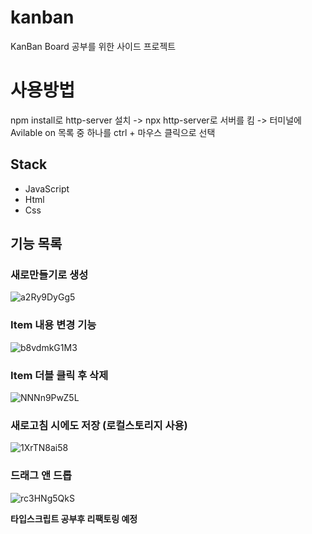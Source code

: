 # kanban

KanBan Board 공부를 위한 사이드 프로젝트

# 사용방법
npm install로 http-server 설치 -> npx http-server로 서버를 킴 -> 터미널에 Avilable on 목록 중 하나를 ctrl + 마우스 클릭으로 선택

Stack
--
- JavaScript
- Html
- Css

기능 목록
--
### 새로만들기로 생성
![a2Ry9DyGg5](https://user-images.githubusercontent.com/83770790/139481103-af4c6c86-be41-443c-80e1-9048ca85ef16.gif)

### Item 내용 변경 기능
![b8vdmkG1M3](https://user-images.githubusercontent.com/83770790/139481326-2923689a-1a19-4d96-a003-9c7aba489394.gif)

### Item 더블 클릭 후 삭제
![NNNn9PwZ5L](https://user-images.githubusercontent.com/83770790/139481432-67509b47-8924-432e-85f0-9420427b6439.gif)

### 새로고침 시에도 저장 (로컬스토리지 사용)
![1XrTN8ai58](https://user-images.githubusercontent.com/83770790/139481614-b5f22ec2-bb2d-4d85-a8c7-91b41235d1cb.gif)

### 드래그 앤 드롭
![rc3HNg5QkS](https://user-images.githubusercontent.com/83770790/139481820-d574960f-023b-4fba-8ce5-5aa4bc3ec7bb.gif)

**타입스크립트 공부후 리팩토링 예정**

